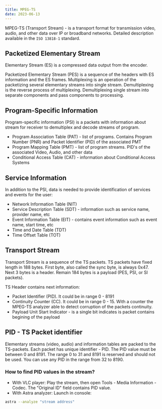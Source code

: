 ```yaml
---
title: MPEG-TS
date: 2023-06-13
---
```

MPEG-TS (Transport Stream) - is a transport format for transmission video, audio, and other data over IP or broadband networks.
Detailed description available in the `ISO 13818-1` standard.

## Packetized Elementary Stream

Elementary Stream (ES) is a compressed data output from the encoder.

Packetized Elementary Stream (PES) is a sequence of the headers with ES information and the ES frames.
Multiplexing is an operation of the packetizing several elementary streams into single stream.
Demultiplexing is the reverse process of multiplexing. Demultiplexing single stream into separate components and pass components to processing.

## Program-Specific Information

Program-specific information (PSI) is a packets with information about stream for receiver to demultiplex and decode streams of program.

- Program Association Table (PAT) - list of programs. Contains Program Number (PNR) and Packet Identifier (PID) of the associated PMT
- Program Mapping Table (PMT) - list of program streams. PID's of the associated Video, Audio, and other data
- Conditional Access Table (CAT) - information about Conditional Access Systems

## Service Information

In addition to the PSI, data is needed to provide identification of services and events for the user:

- Network Information Table (NIT)
- Service Description Table (SDT) - information such as service name, provider name, etc
- Event Information Table (EIT) - contains event information such as event name, start time, etc
- Time and Date Table (TDT)
- Time Offset Table (TOT)

## Transport Stream

Transport Stream is a sequence of the TS packets.
TS packets have fixed length in 188 bytes. First byte, also called the sync byte, is always 0x47.
Next 3 bytes is a header. Remain 184 bytes is a payload (PES, PSI, or SI packets).

TS Header contains next information:

- Packet Identifier (PID). It could be in range 0 - 8191
- Continuity Counter (CC). It could be in range 0 - 15. With a counter the MPEG-TS analyzer able to detect corruption of the packets continuity.
- Payload Unit Start Indicator - is a single bit indicates is packet contains begining of the payload

## PID - TS Packet identifier

Elementary streams (video, audio) and information tables are packed to the TS-packets. Each packet has unique identifier - PID.
The PID value must be between 0 and 8191. The range 0 to 31 and 8191 is reserved and should not be used. You can use any PID in the range from 32 to 8190.

### How to find PID values in the stream?

* With VLC player:
  Play the stream, then open Tools - Media Information - Codec. The "Original ID" field contains PID value.
* With Astra analyzer:
  Launch in console:
```sh
astra --analyze "stream address"
```
